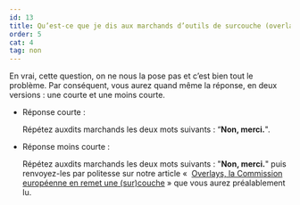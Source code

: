 ```yaml
---
id: 13
title: Qu’est-ce que je dis aux marchands d’outils de surcouche (overlays) qui m’assurent que ça rendra mon site accessible ?
order: 5
cat: 4
tag: non
---
```


En vrai, cette question, on ne nous la pose pas et c’est bien tout le problème. Par conséquent, vous aurez quand même la réponse, en deux versions : une courte et une moins courte.

* Réponse courte&nbsp;:

  Répétez auxdits marchands les deux mots suivants&nbsp;: “<strong>Non, merci.</strong>".   
* Réponse moins courte&nbsp;:
   
  Répétez auxdits marchands les deux mots suivants&nbsp;: "<strong>Non, merci.</strong>" puis renvoyez-les par politesse sur notre article «&nbsp;
[Overlays, la Commission européenne en remet une (sur)couche](https://design.numerique.gouv.fr/articles/2025-04-03-les-surcouches-ne-rendent-ni-accessible-ni-conforme/)&nbsp;» que vous aurez préalablement lu.
